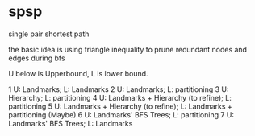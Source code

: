 # spsp
single pair shortest path

the basic idea is using triangle inequality to prune redundant nodes and edges during bfs

U below is Upperbound, L is lower bound.

1   U: Landmarks; L: Landmarks
2   U: Landmarks; L: partitioning
3   U: Hierarchy; L: partitioning
4   U: Landmarks + Hierarchy (to refine); L: partitioning
5   U: Landmarks + Hierarchy (to refine); L: Landmarks + partitioning (Maybe)
6   U: Landmarks' BFS Trees; L: partitioning
7   U: Landmarks' BFS Trees; L: Landmarks
